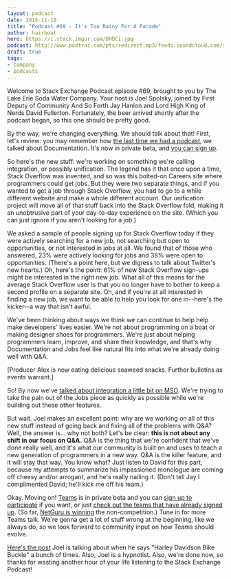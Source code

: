 ```yaml
---
layout: podcast
date: 2015-11-18
title: "Podcast #69 - It's Too Rainy For A Parade"
author: hairboat
hero: https://i.stack.imgur.com/DHDCi.jpg
podcast: http://www.podtrac.com/pts/redirect.mp3/feeds.soundcloud.com/stream/233540884-stack-exchange-stack-exchange-podcast-69-its-too-rainy-for-a-parade.mp3
draft: true
tags:
- company
- podcasts
---
```


Welcome to Stack Exchange Podcast episode #69, brought to you by The Lake Erie Soda Water Company. Your host is Joel Spolsky, joined by First Deputy of Community And So Forth Jay Hanlon and Lord High King of Nerds David Fullerton. Fortunately, the beer arrived shortly after the podcast began, so this one should be pretty good.

By the way, we're changing everything. We should talk about that! First, let's review: you may remember how [the last time we had a podcast](http://blog.stackoverflow.com/2015/09/stack-exchange-podcast-68-a-badger-a-horse-and-a-dik-dik-the-documentation-episode/), we talked about Documentation. It's now in private beta, and [you can sign up](https://docs.google.com/forms/d/13ynCK-DEy0osod8VIENajnbFJNZxXm1jyeupBrl5v44/viewform).

So here's the new stuff: we're working on something we're calling integration, or possibly unification. The legend has it that once upon a time, Stack Overflow was invented, and so was this bolted-on Careers site where programmers could get jobs. But they were two separate things, and if you wanted to get a job through Stack Overflow, you had to go to a while different website and make a whole different account. Our unification project will move all of that stuff back into the Stack Overflow fold, making it an unobtrusive part of your day-to-day experience on the site. (Which you can just ignore if you aren't looking for a job.)

We asked a sample of people signing up for Stack Overflow today if they were actively searching for a new job, not searching but open to opportunities, or not interested in jobs at all. We found that of those who answered, 23% were actively looking for jobs and 38% were open to opportunities. (There's a point here, but we digress to talk about Twitter's new hearts.) Oh, here's the point: 61% of new Stack Overflow sign-ups might be interested in the right new job. What all of this means for the average Stack Overflow user is that you no longer have to bother to keep a second profile on a separate site. Oh, and if you're at all interested in finding a new job, we want to be able to help you look for one in--here's the kicker--a way that isn't awful.

We've been thinking about ways we think we can continue to help help make developers' lives easier. We're not about programming on a boat or making designer shoes for programmers. We're just about helping programmers learn, improve, and share their knowledge, and that's why Documentation and Jobs feel like natural fits into what we're already doing well with Q&A.

[Producer Alex is now eating delicious seaweed snacks. Further bulletins as events warrant.]

So! By now we've [talked about integration a little bit on MSO](http://meta.stackoverflow.com/q/310066/865899). We're trying to take the pain out of the Jobs piece as quickly as possible while we're building out these other features. 

But wait. Joel makes an excellent point: why are we working on all of this new stuff instead of going back and fixing all of the problems with Q&A? Well, the answer is... why not both? Let's be clear: **this is not about any shift in our focus on Q&A.** Q&A is the thing that we're confident that we've done really well, and it's what our community is built on and uses to teach a new generation of programmers in a new way. Q&A is the killer feature, and it will stay that way. You know what? Just listen to David for this part, because my attempts to summarize his impassioned monologue are coming off cheesy and/or arrogant, and he's really nailing it. (Don't tell Jay I complimented David; he'll kick me off his team.)

Okay. Moving on! [Teams](http://meta.stackoverflow.com/q/308601/865899) is in private beta and you can [sign up to participate](http://goo.gl/forms/nosBAAcbvG) if you want, or just [check out the teams that have already signed up](http://stackoverflow.com/teams). (So far, [NetGuru is winning](http://stackoverflow.com/teams/122/netguru) the non-competition.) Tune in for more Teams talk. We're gonna get a lot of stuff wrong at the beginning, like we always do, so we look forward to community input on how Teams should evolve.

[Here's the post](http://blog.stackoverflow.com/2011/01/state-of-the-stack-2010-a-message-from-your-ceo/) Joel is talking about when he says "Harley Davidson Bike Buckle" a bunch of times. Also, Joel is a hypnotist. Also, we're done now, so thanks for wasting another hour of your life listening to the Stack Exchange Podcast!
